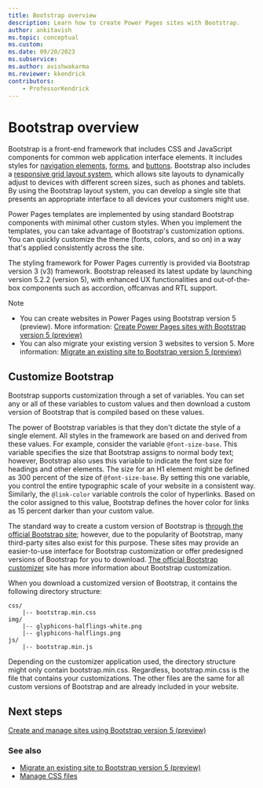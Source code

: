 ```yaml
---
title: Bootstrap overview
description: Learn how to create Power Pages sites with Bootstrap.
author: ankitavish 
ms.topic: conceptual
ms.custom: 
ms.date: 09/20/2023
ms.subservice:
ms.author: avishwakarma
ms.reviewer: kkendrick
contributors:
    - ProfessorKendrick
---
```

# Bootstrap overview

Bootstrap is a front-end framework that includes CSS and JavaScript components for common web application interface elements. It includes styles for [navigation elements](https://getbootstrap.com/components/#nav), [forms](https://getbootstrap.com/css/#forms), and [buttons](https://getbootstrap.com/css/#buttons). Bootstrap also includes a [responsive grid layout system](https://getbootstrap.com/css/#grid), which allows site layouts to dynamically adjust to devices with different screen sizes, such as phones and tablets. By using the Bootstrap layout system, you can develop a single site that presents an appropriate interface to all devices your customers might use.

Power Pages templates are implemented by using standard Bootstrap components with minimal other custom styles. When you implement the templates, you can take advantage of Bootstrap's customization options. You can quickly customize the theme (fonts, colors, and so on) in a way that's applied consistently across the site.

The styling framework for Power Pages currently is provided via Bootstrap version 3 (v3) framework. Bootstrap released its latest update by launching version 5.2.2 (version 5), with enhanced UX functionalities and out-of-the-box components such as accordion, offcanvas and RTL support.

> [!NOTE]
> - You can create websites in Power Pages using Bootstrap version 5 (preview). More information: [Create Power Pages sites with Bootstrap version 5 (preview)](../configure/bootstrap-version-5.md)
> - You can also migrate your existing version 3 websites to version 5. More information: [Migrate an existing site to Bootstrap version 5 (preview)](../configure/migrate-bootstrap.md)

## Customize Bootstrap

Bootstrap supports customization through a set of variables. You can set any or all of these variables to custom values and then download a custom version of Bootstrap that is compiled based on these values.

The power of Bootstrap variables is that they don't dictate the style of a single element. All styles in the framework are based on and derived from these values. For example, consider the variable `@font-size-base`. This variable specifies the size that Bootstrap assigns to normal body text; however, Bootstrap also uses this variable to indicate the font size for headings and other elements. The size for an H1 element might be defined as 300 percent of the size of `@font-size-base`. By setting this one variable, you control the entire typographic scale of your website in a consistent way. Similarly, the `@link-color` variable controls the color of hyperlinks. Based on the color assigned to this value, Bootstrap defines the hover color for links as 15 percent darker than your custom value.

The standard way to create a custom version of Bootstrap is [through the official Bootstrap site](https://getbootstrap.com/customize/#less-variables); however, due to the popularity of Bootstrap, many third-party sites also exist for this purpose. These sites may provide an easier-to-use interface for Bootstrap customization or offer predesigned versions of Bootstrap for you to download. [The official Bootstrap customizer](https://getbootstrap.com/customize/) site has more information about Bootstrap customization.  

When you download a customized version of Bootstrap, it contains the following directory structure:

```
css/
    |-- bootstrap.min.css 
img/
    |-- glyphicons-halflings-white.png 
    |-- glyphicons-halflings.png 
js/ 
    |-- bootstrap.min.js
```

Depending on the customizer application used, the directory structure might only contain bootstrap.min.css. Regardless, bootstrap.min.css is the file that contains your customizations. The other files are the same for all custom versions of Bootstrap and are already included in your website.

## Next steps

[Create and manage sites using Bootstrap version 5 (preview)](bootstrap-version-5.md)

### See also

- [Migrate an existing site to Bootstrap version 5 (preview)](../configure/migrate-bootstrap.md)
- [Manage CSS files](manage-css.md)

